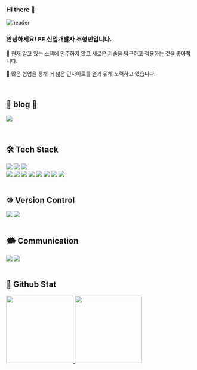 ### Hi there 👋
<!-- ![header](https://capsule-render.vercel.app/api?type=waving&color=0:004680,50:00a6e6,100:8ccfff&height=300&section=header&text=welcome%20&fontSize=90&fontColor=fafaf7) -->
![header](https://capsule-render.vercel.app/api?type=waving&color=0:b5ebff,50:5cd5ff,100:71e1ff&height=300&section=header&text=welcome%20&fontSize=90&fontColor=fafaf7)


<div>
    <h3>안녕하세요! FE 신입개발자 조형민입니다.</h3>
    <p> 🔭 현재 알고 있는 스택에 안주하지 않고 새로운 기술을 탐구하고 적용하는 것을 좋아합니다.</p>
    <p> 🎇 많은 협업을 통해 더 넓은 인사이트를 얻기 위해 노력하고 있습니다.</p>
</div>
<br/>


## 📖 blog 📖
<a href="https://olimjo.tistory.com/" target="_blank"><img src="https://img.shields.io/badge/tistory-000000?style=social&logo=tistory&logoColor=black"/></a>

<br/>

## 🛠️ Tech Stack
<div>
    <img src="https://img.shields.io/badge/javascript-F7DF1E?&logo=javascript&logoColor=white"/>
    <img src="https://img.shields.io/badge/typescript-3178C6?&logo=typescript&logoColor=white"/>
    <img src="https://img.shields.io/badge/html5-E34F26?&logo=html5&logoColor=white"/>
</div>
<div>
    <img src="https://img.shields.io/badge/React-61DAFB?&logo=react&logoColor=white"/>
    <img src="https://img.shields.io/badge/redux-764ABC?&logo=redux&logoColor=white"/>
    <img src="https://img.shields.io/badge/zustand-000000?&logo=zustand&logoColor=white"/>
    <img src="https://img.shields.io/badge/axios-5A29E4?&logo=axios&logoColor=white"/>
    <img src="https://img.shields.io/badge/ReactQuery-FF4154?&logo=reactquery&logoColor=white"/>
    <img src="https://img.shields.io/badge/css3-FF4154?&logo=css3&logoColor=white"/>
    <img src="https://img.shields.io/badge/styledcomponents-DB7093?&logo=styledcomponents&logoColor=white"/>
    <img src="https://img.shields.io/badge/tailwindcss-06B6D4?&logo=tailwindcss&logoColor=white"/>
</div>

<br/>

## ⚙️ Version Control
<div>
    <img src="https://img.shields.io/badge/git-F05032?&logo=git&logoColor=white"/>
    <img src="https://img.shields.io/badge/github-181717?&logo=github&logoColor=white"/>
</div>

<br/>

## 🗯️ Communication
<div>
    <img src="https://img.shields.io/badge/figma-F24E1E?&logo=figma&logoColor=white"/>
    <img src="https://img.shields.io/badge/slack-4A154B?&logo=slack&logoColor=white"/>
</div>

<br/>

## 🌟 Github Stat 

<div>
<a href="/">
  <img src="https://github-readme-stats.vercel.app/api/top-langs/?username=Vegatality&exclude_repo=Vegatality.github.io&langs_count=3&hide=python&layout=compact&theme=transparent" height="180em" />
</a>
<a href="/">
  <img src="https://github-readme-stats.vercel.app/api?username=Vegatality&theme=transparent&show_icons=true" height="180em" />
</a>
</div>
